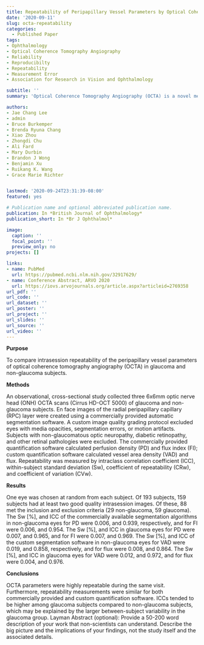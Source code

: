 ```yaml
---
title: Repeatability of Peripapillary Vessel Parameters by Optical Coherence Tomography Angiography
date: '2020-09-11'
slug: octa-repeatability
categories:
  - Published Paper
tags:
- Ophthalmology
- Optical Coherence Tomography Angiography
- Reliability
- Reproducibilty
- Repeatability
- Measurement Error
- Association for Research in Vision and Ophthalmology

subtitle: ''
summary: 'Optical Coherence Tomography Angiography (OCTA) is a novel method of measuring blood flow through the retina of the eye. FDA approval was obtained for OCTA in 2015. The reliability, reproducibility, and repeatability of OCTA have not been characterized in patients with glaucoma and normal eyes. OCTA parameters were highly repeatable during the same visit.'

authors:
- Jae Chang Lee
- admin
- Bruce Burkemper
- Brenda Ryuna Chang
- Xiao Zhou
- Zhongdi Chu
- Ali Fard
- Mary Durbin
- Brandon J Wong
- Benjamin Xu
- Ruikang K. Wang
- Grace Marie Richter


lastmod: '2020-09-24T23:31:39-08:00'
featured: yes

# Publication name and optional abbreviated publication name.
publication: In *British Journal of Ophthalmology*
publication_short: In *Br J Ophthalmol*

image:
  caption: ''
  focal_point: ''
  preview_only: no
projects: []

links:
- name: PubMed
  url: https://pubmed.ncbi.nlm.nih.gov/32917629/
- name: Conference Abstract, ARVO 2020
  url: https://iovs.arvojournals.org/article.aspx?articleid=2769358
url_pdf: ''
url_code: ''
url_dataset: ''
url_poster: ''
url_project: ''
url_slides: ''
url_source: ''
url_video: ''
---
```


**Purpose**

To compare intrasession repeatability of the peripapillary vessel parameters of optical coherence tomography angiography (OCTA) in glaucoma and non-glaucoma subjects.

**Methods**

An observational, cross-sectional study collected three 6x6mm optic nerve head (ONH) OCTA scans (Cirrus HD-OCT 5000) of glaucoma and non-glaucoma subjects. En face images of the radial peripapillary capillary (RPC) layer were created using a commercially provided automatic segmentation software. A custom image quality grading protocol excluded eyes with media opacities, segmentation errors, or motion artifacts. Subjects with non-glaucomatous optic neuropathy, diabetic retinopathy, and other retinal pathologies were excluded. The commercially provided quantification software calculated perfusion density (PD) and flux index (FI); custom quantification software calculated vessel area density (VAD) and flux. Repeatability was measured by intraclass correlation coefficient (ICC), within-subject standard deviation (Sw), coefficient of repeatability (CRw), and coefficient of variation (CVw).

**Results**

One eye was chosen at random from each subject. Of 193 subjects, 159 subjects had at least two good quality intrasession images. Of these, 88 met the inclusion and exclusion criteria (29 non-glaucoma, 59 glaucoma). The Sw [%], and ICC of the commercially available segmentation algorithms in non-glaucoma eyes for PD were 0.006, and 0.939, respectively, and for FI were 0.006, and 0.954. The Sw [%], and ICC in glaucoma eyes for PD were 0.007, and 0.965, and for FI were 0.007, and 0.969. The Sw [%], and ICC of the custom segmentation software in non-glaucoma eyes for VAD were 0.019, and 0.858, respectively, and for flux were 0.008, and 0.864. The Sw [%], and ICC in glaucoma eyes for VAD were 0.012, and 0.972, and for flux were 0.004, and 0.976.

**Conclusions**

OCTA parameters were highly repeatable during the same visit. Furthermore, repeatability measurements were similar for both commercially provided and custom quantification software. ICCs tended to be higher among glaucoma subjects compared to non-glaucoma subjects, which may be explained by the larger between-subject variability in the glaucoma group.
Layman Abstract (optional): Provide a 50-200 word description of your work that non-scientists can understand. Describe the big picture and the implications of your findings, not the study itself and the associated details.
